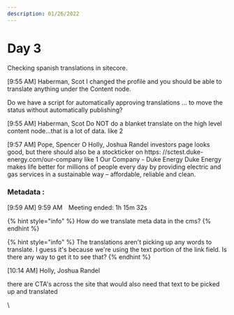 ```yaml
---
description: 01/26/2022
---
```


# Day 3

Checking spanish translations in sitecore.&#x20;

\[9:55 AM] Haberman, Scot I changed the profile and you should be able to translate anything under the Content node.

Do we have a script for automatically approving translations ... to move the status without automatically publishing?

\[9:55 AM] Haberman, Scot Do NOT do a blanket translate on the high level content node...that is a lot of data. like 2

\[9:57 AM] Pope, Spencer O Holly, Joshua Randel investors page looks good, but there should also be a stockticker on https:
//sctest.duke-energy.com/our-company like 1 Our Company - Duke Energy Duke Energy makes life better for millions of people every day by providing electric and gas services in a sustainable way – affordable, reliable and clean.

### Metadata :&#x20;

\[9:59 AM] 9:59 AM Meeting ended: 1h 15m 32s

{% hint style="info" %}
How do we translate meta data in the cms?
{% endhint %}

{% hint style="info" %}
The translations aren't picking up any words to translate. I guess it's because we're using the text portion of the link field. Is there any way to get it to see that?
{% endhint %}

\[10:14 AM] Holly, Joshua Randel

there are CTA's across the site that would also need that text to be picked up and translated

\
